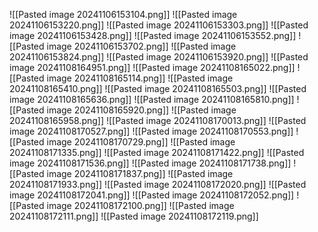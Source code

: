 ![[Pasted image 20241106153104.png]]
![[Pasted image 20241106153220.png]]
![[Pasted image 20241106153303.png]]
![[Pasted image 20241106153428.png]]
![[Pasted image 20241106153552.png]]
![[Pasted image 20241106153702.png]]
![[Pasted image 20241106153824.png]]
![[Pasted image 20241106153920.png]]
![[Pasted image 20241108164951.png]]
![[Pasted image 20241108165022.png]]
![[Pasted image 20241108165114.png]]
![[Pasted image 20241108165410.png]]
![[Pasted image 20241108165503.png]]
![[Pasted image 20241108165636.png]]
![[Pasted image 20241108165810.png]]
![[Pasted image 20241108165920.png]]
![[Pasted image 20241108165958.png]]
![[Pasted image 20241108170013.png]]
![[Pasted image 20241108170527.png]]
![[Pasted image 20241108170553.png]]
![[Pasted image 20241108170729.png]]
![[Pasted image 20241108171335.png]]
![[Pasted image 20241108171422.png]]
![[Pasted image 20241108171536.png]]
![[Pasted image 20241108171738.png]]
![[Pasted image 20241108171837.png]]
![[Pasted image 20241108171933.png]]
![[Pasted image 20241108172020.png]]
![[Pasted image 20241108172041.png]]
![[Pasted image 20241108172052.png]]
![[Pasted image 20241108172100.png]]
![[Pasted image 20241108172111.png]]
![[Pasted image 20241108172119.png]]
